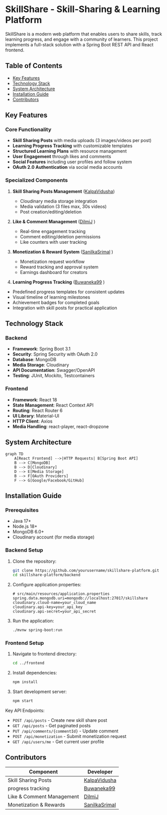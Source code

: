 # SkillShare - Skill-Sharing & Learning Platform

 <!-- Replace with actual screenshot -->

SkillShare is a modern web platform that enables users to share skills, track learning progress, and engage with a community of learners. This project implements a full-stack solution with a Spring Boot REST API and React frontend.

## Table of Contents
- [Key Features](#key-features)
- [Technology Stack](#technology-stack)
- [System Architecture](#system-architecture)
- [Installation Guide](#installation-guide)
- [Contributors](#contributors)


## Key Features

### Core Functionality
- **Skill Sharing Posts** with media uploads (3 images/videos per post)
- **Learning Progress Tracking** with customizable templates
- **Structured Learning Plans** with resource management
- **User Engagement** through likes and comments
- **Social Features** including user profiles and follow system
- **OAuth 2.0 Authentication** via social media accounts

### Specialized Components
1. **Skill Sharing Posts Management** ([KalpaVidusha](https://github.com/KalpaVidusha))
   - Cloudinary media storage integration
   - Media validation (3 files max, 30s videos)
   - Post creation/editing/deletion

2. **Like & Comment Management** ([DilmiJ](https://github.com/DilmiJ) )
   - Real-time engagement tracking
   - Comment editing/deletion permissions
   - Like counters with user tracking

3. **Monetization & Reward System** ([SanilkaSrimal](https://github.com/SanilkaSrimal) )
   - Monetization request workflow
   - Reward tracking and approval system
   - Earnings dashboard for creators
  
 4. **Learning Progress Tracking** ([Buwaneka99](https://github.com/Buwaneka99) )
   - Predefined progress templates for consistent updates
   - Visual timeline of learning milestones
   - Achievement badges for completed goals
   - Integration with skill posts for practical application

## Technology Stack

### Backend
- **Framework**: Spring Boot 3.1
- **Security**: Spring Security with OAuth 2.0
- **Database**: MongoDB
- **Media Storage**: Cloudinary
- **API Documentation**: Swagger/OpenAPI
- **Testing**: JUnit, Mockito, Testcontainers

### Frontend
- **Framework**: React 18
- **State Management**: React Context API
- **Routing**: React Router 6
- **UI Library**: Material-UI
- **HTTP Client**: Axios
- **Media Handling**: react-player, react-dropzone


## System Architecture

```mermaid
graph TD
    A[React Frontend] -->|HTTP Requests| B[Spring Boot API]
    B --> C[MongoDB]
    B --> D[Cloudinary]
    D --> E[Media Storage]
    B --> F[OAuth Providers]
    F --> G[Google/Facebook/GitHub]
```

## Installation Guide

### Prerequisites
- Java 17+
- Node.js 18+
- MongoDB 6.0+
- Cloudinary account (for media storage)

### Backend Setup
1. Clone the repository:
   ```bash
   git clone https://github.com/yourusername/skillshare-platform.git
   cd skillshare-platform/backend
   ```

2. Configure application properties:
   ```properties
   # src/main/resources/application.properties
   spring.data.mongodb.uri=mongodb://localhost:27017/skillshare
   cloudinary.cloud-name=your_cloud_name
   cloudinary.api-key=your_api_key
   cloudinary.api-secret=your_api_secret
   ```

3. Run the application:
   ```bash
   ./mvnw spring-boot:run
   ```

### Frontend Setup
1. Navigate to frontend directory:
   ```bash
   cd ../frontend
   ```

2. Install dependencies:
   ```bash
   npm install
   ```

3. Start development server:
   ```bash
   npm start
   ```

<!--## API Documentation

Access interactive API documentation at `http://localhost:8080/swagger-ui.html` after starting the backend:

![Swagger UI](https://via.placeholder.com/600x300?text=Swagger+API+Documentation)-->

Key API Endpoints:
- `POST /api/posts` - Create new skill share post
- `GET /api/posts` - Get paginated posts
- `PUT /api/comments/{commentId}` - Update comment
- `POST /api/monetization` - Submit monetization request
- `GET /api/users/me` - Get current user profile

## Contributors

| Component                  | Developer              | 
|----------------------------|------------------------|
| Skill Sharing Posts        | [KalpaVidusha](https://github.com/KalpaVidusha)            | 
| progress tracking          |[Buwaneka99](https://github.com/Buwaneka99)     | 
| Like & Comment Management  | [DilmiJ](https://github.com/DilmiJ)        |
| Monetization & Rewards     | [SanilkaSrimal](https://github.com/SanilkaSrimal)     | 

